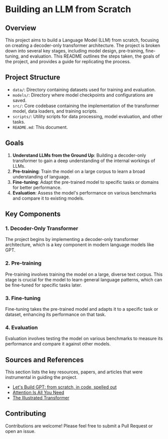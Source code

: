 # Building an LLM from Scratch

## Overview
This project aims to build a Language Model (LLM) from scratch, focusing on creating a decoder-only transformer architecture. The project is broken down into several key stages, including model design, pre-training, fine-tuning, and evaluation. This README outlines the steps taken, the goals of the project, and provides a guide for replicating the process.

## Project Structure

- `data/`: Directory containing datasets used for training and evaluation.
- `models/`: Directory where model checkpoints and configurations are saved.
- `src/`: Core codebase containing the implementation of the transformer model, data loaders, and training scripts.
- `scripts/`: Utility scripts for data processing, model evaluation, and other tasks.
- `README.md`: This document.

## Goals

1. **Understand LLMs from the Ground Up**: Building a decoder-only transformer to gain a deep understanding of the internal workings of LLMs.
2. **Pre-training**: Train the model on a large corpus to learn a broad understanding of language.
3. **Fine-tuning**: Adapt the pre-trained model to specific tasks or domains for better performance.
4. **Evaluation**: Assess the model's performance on various benchmarks and compare it to existing models.

## Key Components

### 1. Decoder-Only Transformer
The project begins by implementing a decoder-only transformer architecture, which is a key component in modern language models like GPT.

### 2. Pre-training
Pre-training involves training the model on a large, diverse text corpus. This stage is crucial for the model to learn general language patterns, which can be fine-tuned for specific tasks later.

### 3. Fine-tuning
Fine-tuning takes the pre-trained model and adapts it to a specific task or dataset, enhancing its performance on that task.

### 4. Evaluation
Evaluation involves testing the model on various benchmarks to measure its performance and compare it against other models.

## Sources and References

This section lists the key resources, papers, and articles that were instrumental in guiding the project.
- [Let's Build GPT: from scratch, in code, spelled out](https://www.youtube.com/watch?v=kCc8FmEb1nY&list=PPSV)
- [Attention Is All You Need](https://arxiv.org/abs/1706.03762)
- [The Illustrated Transformer](http://jalammar.github.io/illustrated-transformer/)

## Contributing
Contributions are welcome! Please feel free to submit a Pull Request or open an issue.

